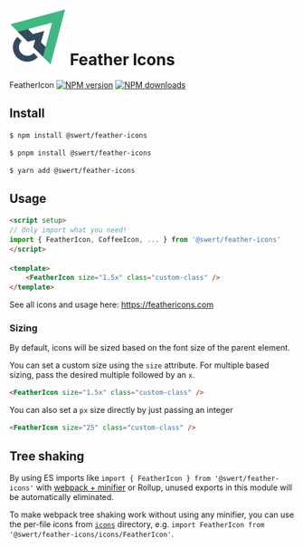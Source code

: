 # <img src="./example/src/assets/logo.png" height="100" alt="Swert"> **Feather Icons**
FeatherIcon
[![NPM version](https://img.shields.io/npm/v/@swert/feather-icons.svg?style=flat)](https://npmjs.com/package/@swert/feather-icons) [![NPM downloads](https://img.shields.io/npm/dm/@swert/feather-icons.svg?style=flat)](https://npmjs.com/package/@swert/feather-icons)

## Install

```bash
$ npm install @swert/feather-icons
```

```bash
$ pnpm install @swert/feather-icons
```

```bash
$ yarn add @swert/feather-icons
```

## Usage

```html
<script setup>
// Only import what you need!
import { FeatherIcon, CoffeeIcon, ... } from '@swert/feather-icons'
</script>

<template>
    <FeatherIcon size="1.5x" class="custom-class" />
</template>
```

See all icons and usage here: <https://feathericons.com>

### Sizing

By default, icons will be sized based on the font size of the parent element.

You can set a custom size using the `size` attribute.
For multiple based sizing, pass the desired multiple followed by an `x`.

```html
<FeatherIcon size="1.5x" class="custom-class" />
```

You can also set a `px` size directly by just passing an integer

```html
<FeatherIcon size="25" class="custom-class" />
```

## Tree shaking

By using ES imports like `import { FeatherIcon } from '@swert/feather-icons'` with [webpack + minifier](https://webpack.js.org/guides/tree-shaking/#minify-the-output) or Rollup, unused exports in this module will be automatically eliminated.

To make webpack tree shaking work without using any minifier, you can use the per-file icons from [`icons`](https://unpkg.com/vue-feather-icons/icons/) directory, e.g. `import FeatherIcon from '@swert/feather-icons/icons/FeatherIcon'`.
